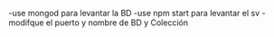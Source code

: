 -use mongod para levantar la BD
-use npm start para levantar el sv
-modifque el puerto y nombre de BD y Colección
